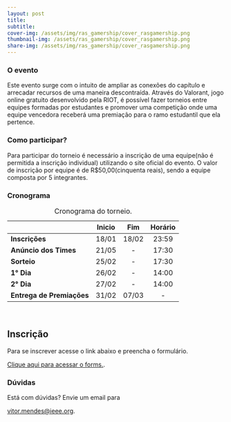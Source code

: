 ```yaml
---
layout: post
title: 
subtitle: 
cover-img: /assets/img/ras_gamership/cover_rasgamership.png
thumbnail-img: /assets/ras_gamership/cover_rasgamership.png
share-img: /assets/img/ras_gamership/cover_rasgamership.png
---
```

### O evento
Este evento surge com o intuito de ampliar as conexões do capítulo e arrecadar recursos de uma maneira descontraída. Através do Valorant, jogo online gratuito desenvolvido pela RIOT, é possível fazer torneios entre equipes formadas por estudantes e promover uma competição onde uma equipe vencedora receberá uma premiação para o ramo estudantil que ela pertence. 

### Como participar?
Para participar do torneio é necessário a inscrição de uma equipe(não é permitida a inscrição individual) utilizando o site oficial do evento. O valor de inscrição por equipe é de R\$50,00(cinquenta reais), sendo a equipe composta por 5 integrantes.


### Cronograma

<div id="table:example">
<table>
<caption>Cronograma do torneio.</caption>
<thead>
<tr class="header">
<th style="text-align: left;"><strong></strong></th>
<th style="text-align: center;"><strong>Inicio</strong></th>
<th style="text-align: center;"><strong>Fim</strong></th>
<th style="text-align: center;"><strong>Horário</strong></th>
</tr>
</thead>
<tbody>
<tr class="odd">
<td style="text-align: left;"><strong>Inscrições</strong></td>
<td style="text-align: center;">18/01</td>
<td style="text-align: center;">18/02</td>
<td style="text-align: center;">23:59</td>
</tr>
<tr class="even">
<td style="text-align: left;"><strong>Anúncio dos Times</strong></td>
<td style="text-align: center;">21/05</td>
<td style="text-align: center;">-</td>
<td style="text-align: center;">17:30</td>
</tr>
<tr class="odd">
<td style="text-align: left;"><strong>Sorteio</strong></td>
<td style="text-align: center;">25/02</td>
<td style="text-align: center;">-</td>
<td style="text-align: center;">17:30</td>
</tr>
<tr class="even">
<td style="text-align: left;"><strong>1° Dia</strong></td>
<td style="text-align: center;">26/02</td>
<td style="text-align: center;">-</td>
<td style="text-align: center;">14:00</td>
</tr>
<tr class="odd">
<td style="text-align: left;"><strong>2° Dia</strong></td>
<td style="text-align: center;">27/02</td>
<td style="text-align: center;">-</td>
<td style="text-align: center;">14:00</td>
</tr>
<tr class="even">
<td style="text-align: left;"><strong>Entrega de Premiações</strong></td>
<td style="text-align: center;">31/02</td>
<td style="text-align: center;">07/03</td>
<td style="text-align: center;">-</td>
</tr>
</tbody>
</table>
</div>
<p><br />
</p>


## Inscrição
Para se inscrever acesse o link abaixo e preencha o formulário.

<p>
<a href="https://forms.gle/UH6mSo399iSizUHt8"
   title="Formulário para inscrição."> Clique aqui para acessar o forms.</a>.
</p>

### Dúvidas
Está com dúvidas? Envie um email para 
<p>
<a href="vitor.mendes@ieee.org"
   title="Email de Vitor."> vitor.mendes@ieee.org</a>.
</p>

